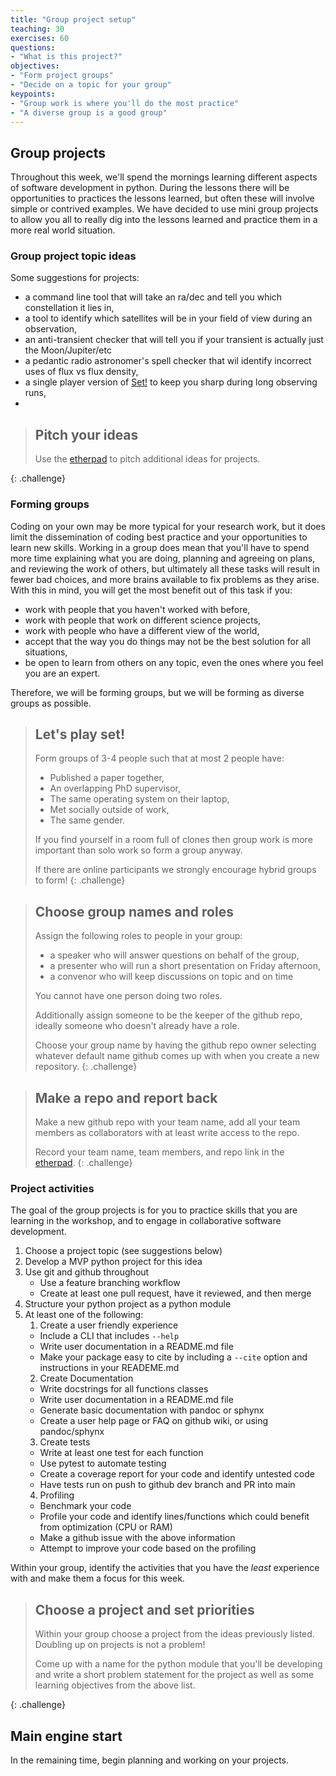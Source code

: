 ```yaml
---
title: "Group project setup"
teaching: 30
exercises: 60
questions:
- "What is this project?"
objectives:
- "Form project groups"
- "Decide on a topic for your group"
keypoints:
- "Group work is where you'll do the most practice"
- "A diverse group is a good group"
---
```


## Group projects
Throughout this week, we'll spend the mornings learning different aspects of software development in python.
During the lessons there will be opportunities to practices the lessons learned, but often these will involve simple or contrived examples.
We have decided to use mini group projects to allow you all to really dig into the lessons learned and practice them in a more real world situation.



### Group project topic ideas
Some suggestions for projects:
- a command line tool that will take an ra/dec and tell you which constellation it lies in,
- a tool to identify which satellites will be in your field of view during an observation,
- an anti-transient checker that will tell you if your transient is actually just the Moon/Jupiter/etc
- a pedantic radio astronomer's spell checker that wil identify incorrect uses of flux vs flux density,
- a single player version of [Set!](https://en.wikipedia.org/wiki/Set_%28card_game%29) to keep you sharp during long observing runs,
- 

> ## Pitch your ideas
> Use the [etherpad]({{site.ether_pad}}) to pitch additional ideas for projects.
>
{: .challenge}

### Forming groups

Coding on your own may be more typical for your research work, but it does limit the dissemination of coding best practice and your opportunities to learn new skills.
Working in a group does mean that you'll have to spend more time explaining what you are doing, planning and agreeing on plans, and reviewing the work of others, but ultimately all these tasks will result in fewer bad choices, and more brains available to fix problems as they arise.
With this in mind, you will get the most benefit out of this task if you:

- work with people that you haven't worked with before,
- work with people that work on different science projects,
- work with people who have a different view of the world,
- accept that the way you do things may not be the best solution for all situations,
- be open to learn from others on any topic, even the ones where you feel you are an expert.

Therefore, we will be forming groups, but we will be forming as diverse groups as possible.

> ## Let's play set!
> Form groups of 3-4 people such that at most 2 people have:
> - Published a paper together,
> - An overlapping PhD supervisor,
> - The same operating system on their laptop,
> - Met socially outside of work,
> - The same gender.
>
> If you find yourself in a room full of clones then group work is more important than solo work so form a group anyway.
>
> If there are online participants we strongly encourage hybrid groups to form!
{: .challenge}

> ## Choose group names and roles
> Assign the following roles to people in your group:
> - a speaker who will answer questions on behalf of the group,
> - a presenter who will run a short presentation on Friday afternoon,
> - a convenor who will keep discussions on topic and on time
> 
> You cannot have one person doing two roles.
>
> Additionally assign someone to be the keeper of the github repo, ideally someone who doesn't already have a role.
>
> Choose your group name by having the github repo owner selecting whatever default name github comes up with when you create a new repository.
{: .challenge}

> ## Make a repo and report back
> Make a new github repo with your team name, add all your team members as collaborators with at least write access to the repo.
>
> Record your team name, team members, and repo link in the [etherpad]({{site.ether_pad}}).
{: .challenge}

### Project activities
The goal of the group projects is for you to practice skills that you are learning in the workshop, and to engage in collaborative software development.

1. Choose a project topic (see suggestions below)
2. Develop a MVP python project for this idea
3. Use git and github throughout
    - Use a feature branching workflow
    - Create at least one pull request, have it reviewed, and then merge
4. Structure your python project as a python module
5. At least one of the following:
   1. Create a user friendly experience
    - Include a CLI that includes `--help`
    - Write user documentation in a README.md file
    - Make your package easy to cite by including a `--cite` option and instructions in your READEME.md
   2. Create Documentation
    - Write docstrings for all functions classes
    - Write user documentation in a README.md file
    - Generate basic documentation with pandoc or sphynx
    - Create a user help page or FAQ on github wiki, or using pandoc/sphynx
   3. Create tests
    - Write at least one test for each function
    - Use pytest to automate testing
    - Create a coverage report for your code and identify untested code
    - Have tests run on push to github dev branch and PR into main
   4. Profiling
    - Benchmark your code
    - Profile your code and identify lines/functions which could benefit from optimization (CPU or RAM)
    - Make a github issue with the above information
    - Attempt to improve your code based on the profiling

Within your group, identify the activities that you have the *least* experience with and make them a focus for this week.

> ## Choose a project and set priorities
> Within your group choose a project from the ideas previously listed.
> Doubling up on projects is not a problem!
>
> Come up with a name for the python module that you'll be developing and write a short problem statement for the project as well as some learning objectives from the above list.
>
{: .challenge}

## Main engine start
In the remaining time, begin planning and working on your projects.